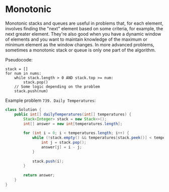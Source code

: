 # Monotonic

Monotonic stacks and queues are useful in problems that, for each element, involves finding the "next" element based on
some criteria, for example, the next greater element. They're also good when you have a dynamic window of elements and
you want to maintain knowledge of the maximum or minimum element as the window changes. In more advanced problems,
sometimes a monotonic stack or queue is only one part of the algorithm.

Pseudocode:

```
stack = []
for num in nums:
    while stack.length > 0 AND stack.top >= num:
        stack.pop()
    // Some logic depending on the problem
    stack.push(num)
```
Example problem `739. Daily Temperatures`:

```java
class Solution {
    public int[] dailyTemperatures(int[] temperatures) {
        Stack<Integer> stack = new Stack<>();
        int[] answer = new int[temperatures.length];
        
        for (int i = 0; i < temperatures.length; i++) {
            while (!stack.empty() && temperatures[stack.peek()] < temperatures[i]) {
                int j = stack.pop();
                answer[j] = i - j;
            }
            
            stack.push(i);
        }
        
        return answer;
    }
}
```
